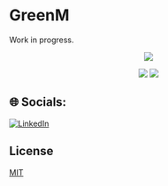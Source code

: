 # GreenM

Work in progress.

<p align="center">
    <a href="https://choosealicense.com/licenses/mit/"><img src="https://img.shields.io/badge/License-MIT-green.svg"></a>
</p>
<p align="center">
    <a href="https://flutter.dev/"><img src="https://img.shields.io/badge/Flutter-%2302569B.svg?style=for-the-badge&logo=Flutter&logoColor=white"></a>
    <a href="https://firebase.google.com/"><img src="https://img.shields.io/badge/Firebase-039BE5?style=for-the-badge&logo=Firebase&logoColor=orange"></a>
</p>


## 🌐 Socials:
[![LinkedIn](https://img.shields.io/badge/LinkedIn-%230077B5.svg?logo=linkedin&logoColor=white)](https://linkedin.com/in/santhoshkmr) 

## License

[MIT](https://choosealicense.com/licenses/mit/)
